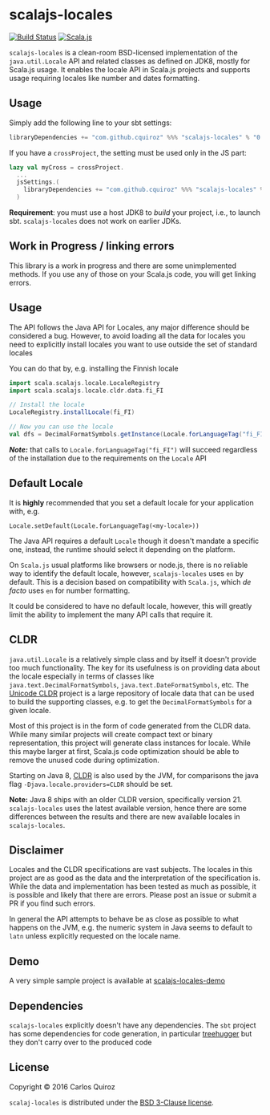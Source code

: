 # scalajs-locales

[![Build Status](https://api.travis-ci.org/cquiroz/scalajs-locales.svg?branch=master)](https://travis-ci.org/cquiroz/scalajs-locales)
[![Scala.js](https://www.scala-js.org/assets/badges/scalajs-0.6.8.svg)](https://www.scala-js.org/)

`scalajs-locales` is a clean-room BSD-licensed implementation of the `java.util.Locale` API and related classes as defined on JDK8, mostly for Scala.js usage. It enables the locale API in Scala.js projects and supports usage requiring locales like number and dates formatting.

## Usage

Simply add the following line to your sbt settings:

```scala
libraryDependencies += "com.github.cquiroz" %%% "scalajs-locales" % "0.1.0-SNAPSHOT"
```

If you have a `crossProject`, the setting must be used only in the JS part:

```scala
lazy val myCross = crossProject.
  ...
  jsSettings.(
    libraryDependencies += "com.github.cquiroz" %%% "scalajs-locales" % "0.1.0-SNAPSHOT"
  )
```

**Requirement**: you must use a host JDK8 to *build* your project, i.e., to
launch sbt. `scalajs-locales` does not work on earlier JDKs.

## Work in Progress / linking errors

This library is a work in progress and there are some unimplemented methods. If you use any of those on your Scala.js code, you will get linking errors.

## Usage

The API follows the Java API for Locales, any major difference should be considered a bug. However, to avoid loading all the data for locales you need to explicitly install locales you want to use outside the set of standard locales

You can do that by, e.g. installing the Finnish locale

```scala
import scala.scalajs.locale.LocaleRegistry
import scala.scalajs.locale.cldr.data.fi_FI

// Install the locale
LocaleRegistry.installLocale(fi_FI)

// Now you can use the locale
val dfs = DecimalFormatSymbols.getInstance(Locale.forLanguageTag("fi_FI"))
```

***Note:*** that calls to `Locale.forLanguageTag("fi_FI")` will succeed regardless of the installation due to the requirements on the `Locale` API

## Default Locale

It is **highly** recommended that you set a default locale for your application with, e.g.

```
Locale.setDefault(Locale.forLanguageTag(<my-locale>))
```

The Java API requires a default `Locale` though it doesn't mandate a specific one, instead, the runtime should select it depending on the platform.

On `Scala.js` usual platforms like browsers or node.js, there is no reliable way to identify the default locale, however, `scalajs-locales` uses `en` by default. This is a decision based on compatibility with `Scala.js`, which _de facto_ uses `en` for number formatting.

It could be considered to have no default locale, however, this will greatly limit the ability to implement the many API calls that require it.

## CLDR

`java.util.Locale` is a relatively simple class and by itself it doesn't provide too much functionality. The key for its usefulness is on providing data about the locale especially in terms of classes like `java.text.DecimalFormatSymbols`, `java.text.DateFormatSymbols`, etc. The [Unicode CLDR](http://cldr.unicode.org/) project is a large repository of locale data that can be used to build the supporting classes, e.g. to get the `DecimalFormatSymbols` for a given locale.

Most of this project is in the form of code generated from the CLDR data. While many similar projects will create compact text or binary representation, this project will generate class instances for locale. While this maybe larger at first, Scala.js code optimization should be able to remove the unused code during optimization.

Starting on Java 8, [CLDR](https://docs.oracle.com/javase/8/docs/technotes/guides/intl/enhancements.8.html#cldr) is also used by the JVM, for comparisons the java flag `-Djava.locale.providers=CLDR` should be set.

**Note:** Java 8 ships with an older CLDR version, specifically version 21. `scalajs-locales` uses the latest available version, hence there are some differences between the results and there are new available locales in `scalajs-locales`.

## Disclaimer

Locales and the CLDR specifications are vast subjects. The locales in this project are as good as the data and the interpretation of the specification is. While the data and implementation has been tested as much as possible, it is possible and likely that there are errors. Please post an issue or submit a PR if you find such errors.

In general the API attempts to behave be as close as possible to what happens on the JVM, e.g. the numeric system in Java seems to default to `latn` unless explicitly requested on the locale name.

## Demo

A very simple sample project is available at [scalajs-locales-demo](https://github.com/cquiroz/scalajs-locales-demo)

## Dependencies

`scalajs-locales` explicitly doesn't have any dependencies. The `sbt` project has some dependencies for code generation, in particular [treehugger](https://github.com/eed3si9n/treehugger) but they don't carry over to the produced code

## License

Copyright &copy; 2016 Carlos Quiroz

`scalaj-locales` is distributed under the
[BSD 3-Clause license](./LICENSE.txt).